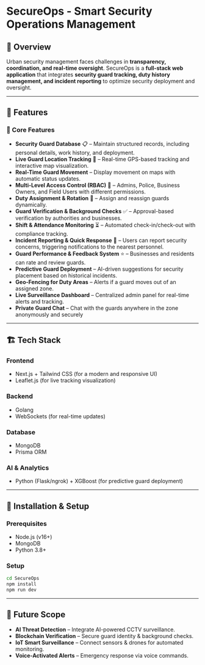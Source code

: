 # SecureOps - Smart Security Operations Management  

## 📌 Overview
Urban security management faces challenges in **transparency, coordination, and real-time oversight**. SecureOps is a **full-stack web application** that integrates **security guard tracking, duty history management, and incident reporting** to optimize security deployment and oversight.

---

## 🚀 Features

### 🔑 Core Features
- **Security Guard Database** 📋 – Maintain structured records, including personal details, work history, and deployment.
- **Live Guard Location Tracking** 📍 – Real-time GPS-based tracking and interactive map visualization.
- **Real-Time Guard Movement** – Display movement on maps with automatic status updates.
- **Multi-Level Access Control (RBAC)** 🔐 – Admins, Police, Business Owners, and Field Users with different permissions.
- **Duty Assignment & Rotation** 🔄 – Assign and reassign guards dynamically.
- **Guard Verification & Background Checks** ✅ – Approval-based verification by authorities and businesses.
- **Shift & Attendance Monitoring** ⏳ – Automated check-in/check-out with compliance tracking.
- **Incident Reporting & Quick Response** 🚨 – Users can report security concerns, triggering notifications to the nearest personnel.
- **Guard Performance & Feedback System** ⭐ – Businesses and residents can rate and review guards.
- **Predictive Guard Deployment** – AI-driven suggestions for security placement based on historical incidents.
- **Geo-Fencing for Duty Areas** – Alerts if a guard moves out of an assigned zone.
- **Live Surveillance Dashboard** – Centralized admin panel for real-time alerts and tracking.
- **Private Guard Chat** – Chat with the guards anywhere in the zone anonymously and securely

---

## 🏗️ Tech Stack
### **Frontend**
- Next.js + Tailwind CSS (for a modern and responsive UI)
- Leaflet.js (for live tracking visualization)

### **Backend**
- Golang
- WebSockets (for real-time updates)

### **Database**
- MongoDB
- Prisma ORM

### **AI & Analytics**
- Python (Flask/ngrok) + XGBoost (for predictive guard deployment)

---

## 🔧 Installation & Setup
### **Prerequisites**
- Node.js (v16+)
- MongoDB
- Python 3.8+

### **Setup**
```sh
cd SecureOps
npm install
npm run dev
```

---

## 🎯 Future Scope
- **AI Threat Detection** – Integrate AI-powered CCTV surveillance.
- **Blockchain Verification** – Secure guard identity & background checks.
- **IoT Smart Surveillance** – Connect sensors & drones for automated monitoring.
- **Voice-Activated Alerts** – Emergency response via voice commands.

